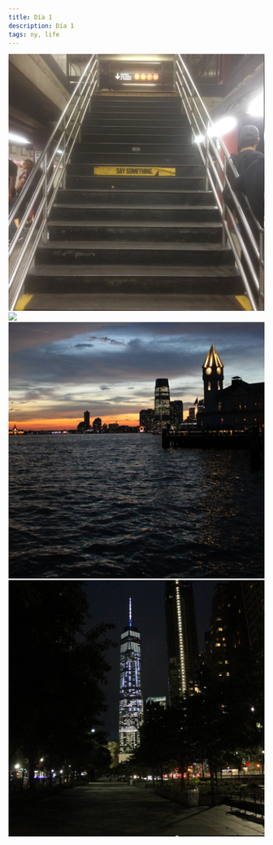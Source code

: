 ```yaml
---
title: Día 1
description: Día 1
tags: ny, life
---
```


<img src="/images/rc-days/1-1.jpg" class="photo">
<img src="/images/rc-days/1-2.jpg" class="photo">
<img src="/images/rc-days/1-3.jpg" class="photo">
<img src="/images/rc-days/1-4.jpg" class="photo">
